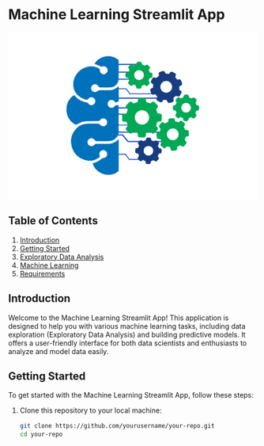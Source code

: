 # Machine Learning Streamlit App

![Machine Learning App](ml.png)

## Table of Contents
1. [Introduction](#introduction)
2. [Getting Started](#getting-started)
3. [Exploratory Data Analysis](#exploratory-data-analysis)
4. [Machine Learning](#machine-learning)
5. [Requirements](#requirements)

## Introduction
Welcome to the Machine Learning Streamlit App! This application is designed to help you with various machine learning tasks, including data exploration (Exploratory Data Analysis) and building predictive models. It offers a user-friendly interface for both data scientists and enthusiasts to analyze and model data easily.

## Getting Started
To get started with the Machine Learning Streamlit App, follow these steps:

1. Clone this repository to your local machine:
   ```bash
   git clone https://github.com/yourusername/your-repo.git
   cd your-repo

